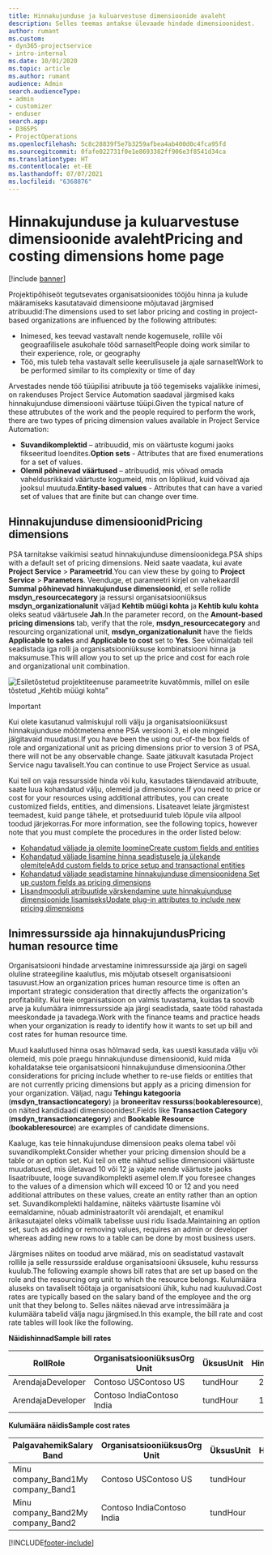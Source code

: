 ```yaml
---
title: Hinnakujunduse ja kuluarvestuse dimensioonide avaleht
description: Selles teemas antakse ülevaade hindade dimensioonidest.
author: rumant
ms.custom:
- dyn365-projectservice
- intro-internal
ms.date: 10/01/2020
ms.topic: article
ms.author: rumant
audience: Admin
search.audienceType:
- admin
- customizer
- enduser
search.app:
- D365PS
- ProjectOperations
ms.openlocfilehash: 5c8c28839f5e7b3259afbea4ab400d0c4fca95fd
ms.sourcegitcommit: 0fafe022731f0e1e8693382ff906e3f8541d34ca
ms.translationtype: HT
ms.contentlocale: et-EE
ms.lasthandoff: 07/07/2021
ms.locfileid: "6368876"
---
```

# <a name="pricing-and-costing-dimensions-home-page"></a><span data-ttu-id="f4aa5-103">Hinnakujunduse ja kuluarvestuse dimensioonide avaleht</span><span class="sxs-lookup"><span data-stu-id="f4aa5-103">Pricing and costing dimensions home page</span></span>

[!include [banner](../includes/psa-now-project-operations.md)]

<span data-ttu-id="f4aa5-104">Projektipõhiseöt tegutsevates organisatsioonides tööjõu hinna ja kulude määramiseks kasutatavaid dimensioone mõjutavad järgmised atribuudid:</span><span class="sxs-lookup"><span data-stu-id="f4aa5-104">The dimensions used to set labor pricing and costing in project-based organizations are influenced by the following attributes:</span></span>

- <span data-ttu-id="f4aa5-105">Inimesed, kes teevad vastavalt nende kogemusele, rollile või geograafilisele asukohale tööd sarnaselt</span><span class="sxs-lookup"><span data-stu-id="f4aa5-105">People doing work similar to their experience, role, or geography</span></span>
- <span data-ttu-id="f4aa5-106">Töö, mis tuleb teha vastavalt selle keerulisusele ja ajale sarnaselt</span><span class="sxs-lookup"><span data-stu-id="f4aa5-106">Work to be performed similar to its complexity or time of day</span></span>

<span data-ttu-id="f4aa5-107">Arvestades nende töö tüüpilisi atribuute ja töö tegemiseks vajalikke inimesi, on rakenduses Project Service Automation saadaval järgmised kaks hinnakujunduse dimensiooni väärtuse tüüpi.</span><span class="sxs-lookup"><span data-stu-id="f4aa5-107">Given the typical nature of these attrubutes of the work and the people required to perform the work, there are two types of pricing dimension values available in Project Service Automation:</span></span> 

- <span data-ttu-id="f4aa5-108">**Suvandikomplektid** – atribuudid, mis on väärtuste kogumi jaoks fikseeritud loendites.</span><span class="sxs-lookup"><span data-stu-id="f4aa5-108">**Option sets** - Attributes that are fixed enumerations for a set of values.</span></span>
- <span data-ttu-id="f4aa5-109">**Olemil põhinevad väärtused** – atribuudid, mis võivad omada vaheldusrikkaid väärtuste kogumeid, mis on lõplikud, kuid võivad aja jooksul muutuda.</span><span class="sxs-lookup"><span data-stu-id="f4aa5-109">**Entity-based values** - Attributes that can have a varied set of values that are finite but can change over time.</span></span>

## <a name="pricing-dimensions"></a><span data-ttu-id="f4aa5-110">Hinnakujunduse dimensioonid</span><span class="sxs-lookup"><span data-stu-id="f4aa5-110">Pricing dimensions</span></span>

<span data-ttu-id="f4aa5-111">PSA tarnitakse vaikimisi seatud hinnakujunduse dimensioonidega.</span><span class="sxs-lookup"><span data-stu-id="f4aa5-111">PSA ships with a default set of pricing dimensions.</span></span> <span data-ttu-id="f4aa5-112">Neid saate vaadata, kui avate **Project Service** > **Parameetrid**.</span><span class="sxs-lookup"><span data-stu-id="f4aa5-112">You can view these by going to **Project Service** > **Parameters**.</span></span> <span data-ttu-id="f4aa5-113">Veenduge, et parameetri kirjel on vahekaardil **Summal põhinevad hinnakujunduse dimensioonid**, et selle rollide **msdyn_resourcecategory** ja ressursi organisatsiooniüksus **msdyn_organizationalunit** väljad **Kehtib müügi kohta** ja **Kehtib kulu kohta** oleks seatud väärtusele **Jah**.</span><span class="sxs-lookup"><span data-stu-id="f4aa5-113">In the parameter record, on the **Amount-based pricing dimensions** tab, verify that the role, **msdyn_resourcecategory** and resourcing organizational unit, **msdyn_organizationalunit** have the fields **Applicable to sales** and **Applicable to cost** set to **Yes**.</span></span> <span data-ttu-id="f4aa5-114">See võimaldab teil seadistada iga rolli ja organisatsiooniüksuse kombinatsiooni hinna ja maksumuse.</span><span class="sxs-lookup"><span data-stu-id="f4aa5-114">This will allow you to set up the price and cost for each role and organizational unit combination.</span></span>

![Esiletõstetud projektiteenuse parameetrite kuvatõmmis, millel on esile tõstetud „Kehtib müügi kohta”](media/PS-OOB-parameters.png)

> [!IMPORTANT]
> <span data-ttu-id="f4aa5-116">Kui olete kasutanud valmiskujul rolli välju ja organisatsiooniüksust hinnakujunduse mõõtmetena enne PSA versiooni 3, ei ole mingeid jälgitavaid muudatusi.</span><span class="sxs-lookup"><span data-stu-id="f4aa5-116">If you have been the using out-of-the box fields of role and organizational unit as pricing dimensions prior to version 3 of PSA, there will not be any observable change.</span></span> <span data-ttu-id="f4aa5-117">Saate jätkuvalt kasutada Project Service nagu tavaliselt.</span><span class="sxs-lookup"><span data-stu-id="f4aa5-117">You can continue to use Project Service as usual.</span></span> 

<span data-ttu-id="f4aa5-118">Kui teil on vaja ressursside hinda või kulu, kasutades täiendavaid atribuute, saate luua kohandatud välju, olemeid ja dimensioone.</span><span class="sxs-lookup"><span data-stu-id="f4aa5-118">If you need to price or cost for your resources using additional attributes, you can create customized fields, entities, and dimensions.</span></span> <span data-ttu-id="f4aa5-119">Lisateavet leiate järgmistest teemadest, kuid pange tähele, et protseduurid tuleb lõpule viia allpool toodud järjekorras.</span><span class="sxs-lookup"><span data-stu-id="f4aa5-119">For more information, see the following topics, however note that you must complete the procedures in the order listed below:</span></span>

- [<span data-ttu-id="f4aa5-120">Kohandatud väljade ja olemite loomine</span><span class="sxs-lookup"><span data-stu-id="f4aa5-120">Create custom fields and entities</span></span>](create-custom-fields-entities.md)
- [<span data-ttu-id="f4aa5-121">Kohandatud väljade lisamine hinna seadistusele ja ülekande olemitele</span><span class="sxs-lookup"><span data-stu-id="f4aa5-121">Add custom fields to price setup and transactional entities</span></span>](field-references.md)
- [<span data-ttu-id="f4aa5-122">Kohandatud väljade seadistamine hinnakujunduse dimensioonidena </span><span class="sxs-lookup"><span data-stu-id="f4aa5-122">Set up custom fields as pricing dimensions</span></span>](set-up-pricing-dimensions.md)
- [<span data-ttu-id="f4aa5-123">Lisandmooduli atribuutide värskendamine uute hinnakujunduse dimensioonide lisamiseks</span><span class="sxs-lookup"><span data-stu-id="f4aa5-123">Update plug-in attributes to include new pricing dimensions</span></span>](update-plug-in-attributes.md)

## <a name="pricing-human-resource-time"></a><span data-ttu-id="f4aa5-124">Inimressursside aja hinnakujundus</span><span class="sxs-lookup"><span data-stu-id="f4aa5-124">Pricing human resource time</span></span>
<span data-ttu-id="f4aa5-125">Organisatsiooni hindade arvestamine inimressursside aja järgi on sageli oluline strateegiline kaalutlus, mis mõjutab otseselt organisatsiooni tasuvust.</span><span class="sxs-lookup"><span data-stu-id="f4aa5-125">How an organization prices human resource time is often an important strategic consideration that directly affects the organization's profitability.</span></span> <span data-ttu-id="f4aa5-126">Kui teie organisatsioon on valmis tuvastama, kuidas ta soovib arve ja kulumäära inimressursside aja järgi seadistada, saate tööd rahastada meeskondade ja tavadega.</span><span class="sxs-lookup"><span data-stu-id="f4aa5-126">Work with the finance teams and practice heads when your organization is ready to identify how it wants to set up bill and cost rates for human resource time.</span></span>

<span data-ttu-id="f4aa5-127">Muud kaalutlused hinna osas hõlmavad seda, kas uuesti kasutada välju või olemeid, mis pole praegu hinnakujunduse dimensioonid, kuid mida kohaldatakse teie organisatsiooni hinnakujunduse dimensioonina.</span><span class="sxs-lookup"><span data-stu-id="f4aa5-127">Other considerations for pricing include whether to re-use fields or entities that are not currently pricing dimensions but apply as a pricing dimension for your organization.</span></span> <span data-ttu-id="f4aa5-128">Väljad, nagu **Tehingu kategooria** (**msdyn_transactioncategory**) ja **broneeritav ressurss**(**bookableresource**), on näited kandidaadi dimensioonidest.</span><span class="sxs-lookup"><span data-stu-id="f4aa5-128">Fields like **Transaction Category** (**msdyn_transactioncategory**) and **Bookable Resource** (**bookableresource**) are examples of candidate dimensions.</span></span> 

<span data-ttu-id="f4aa5-129">Kaaluge, kas teie hinnakujunduse dimensioon peaks olema tabel või suvandikomplekt.</span><span class="sxs-lookup"><span data-stu-id="f4aa5-129">Consider whether your pricing dimension should be a table or an option set.</span></span> <span data-ttu-id="f4aa5-130">Kui teil on ette nähtud sellise dimensiooni väärtuste muudatused, mis ületavad 10 või 12 ja vajate nende väärtuste jaoks lisaatribuute, looge suvandikomplekti asemel olem.</span><span class="sxs-lookup"><span data-stu-id="f4aa5-130">If you foresee changes to the values of a dimension which will exceed 10 or 12 and you need additional attributes on these values, create an entity rather than an option set.</span></span> <span data-ttu-id="f4aa5-131">Suvandikomplekti haldamine, näiteks väärtuste lisamine või eemaldamine, nõuab administraatorilt või arendajalt, et enamikul ärikasutajatel oleks võimalik tabelisse uusi ridu lisada.</span><span class="sxs-lookup"><span data-stu-id="f4aa5-131">Maintaining an option set, such as adding or removing values, requires an admin or developer whereas adding new rows to a table can be done by most business users.</span></span>

<span data-ttu-id="f4aa5-132">Järgmises näites on toodud arve määrad, mis on seadistatud vastavalt rollile ja selle ressursside eralduse organisatsiooni üksusele, kuhu ressurss kuulub.</span><span class="sxs-lookup"><span data-stu-id="f4aa5-132">The following example shows bill rates that are set up based on the role and the resourcing org unit to which the resource belongs.</span></span> <span data-ttu-id="f4aa5-133">Kulumäära aluseks on tavaliselt töötaja ja organisatsiooni ühik, kuhu nad kuuluvad.</span><span class="sxs-lookup"><span data-stu-id="f4aa5-133">Cost rates are typically based on the salary band of the employee and the org unit that they belong to.</span></span> <span data-ttu-id="f4aa5-134">Selles näites näevad arve intressimäära ja kulumäära tabelid välja nagu järgmised.</span><span class="sxs-lookup"><span data-stu-id="f4aa5-134">In this example, the bill rate and cost rate tables will look like the following.</span></span>

<span data-ttu-id="f4aa5-135">**Näidishinnad**</span><span class="sxs-lookup"><span data-stu-id="f4aa5-135">**Sample bill rates**</span></span>

| <span data-ttu-id="f4aa5-136">Roll</span><span class="sxs-lookup"><span data-stu-id="f4aa5-136">Role</span></span>        | <span data-ttu-id="f4aa5-137">Organisatsiooniüksus</span><span class="sxs-lookup"><span data-stu-id="f4aa5-137">Org Unit</span></span>    |<span data-ttu-id="f4aa5-138">Üksus</span><span class="sxs-lookup"><span data-stu-id="f4aa5-138">Unit</span></span>      |<span data-ttu-id="f4aa5-139">Hind</span><span class="sxs-lookup"><span data-stu-id="f4aa5-139">Price</span></span>      |<span data-ttu-id="f4aa5-140">Valuuta</span><span class="sxs-lookup"><span data-stu-id="f4aa5-140">Currency</span></span>  |
| ------------|-------------|----------|----------:|----------|
| <span data-ttu-id="f4aa5-141">Arendaja</span><span class="sxs-lookup"><span data-stu-id="f4aa5-141">Developer</span></span>   | <span data-ttu-id="f4aa5-142">Contoso US</span><span class="sxs-lookup"><span data-stu-id="f4aa5-142">Contoso US</span></span>  |<span data-ttu-id="f4aa5-143">tund</span><span class="sxs-lookup"><span data-stu-id="f4aa5-143">Hour</span></span> | <span data-ttu-id="f4aa5-144">200</span><span class="sxs-lookup"><span data-stu-id="f4aa5-144">200</span></span>|<span data-ttu-id="f4aa5-145">USD</span><span class="sxs-lookup"><span data-stu-id="f4aa5-145">USD</span></span>     |
| <span data-ttu-id="f4aa5-146">Arendaja</span><span class="sxs-lookup"><span data-stu-id="f4aa5-146">Developer</span></span>   | <span data-ttu-id="f4aa5-147">Contoso India</span><span class="sxs-lookup"><span data-stu-id="f4aa5-147">Contoso India</span></span> |<span data-ttu-id="f4aa5-148">tund</span><span class="sxs-lookup"><span data-stu-id="f4aa5-148">Hour</span></span>|   <span data-ttu-id="f4aa5-149">112</span><span class="sxs-lookup"><span data-stu-id="f4aa5-149">112</span></span>|<span data-ttu-id="f4aa5-150">USD</span><span class="sxs-lookup"><span data-stu-id="f4aa5-150">USD</span></span>     |


<span data-ttu-id="f4aa5-151">**Kulumäära näidis**</span><span class="sxs-lookup"><span data-stu-id="f4aa5-151">**Sample cost rates**</span></span>

| <span data-ttu-id="f4aa5-152">Palgavahemik</span><span class="sxs-lookup"><span data-stu-id="f4aa5-152">Salary Band</span></span>     | <span data-ttu-id="f4aa5-153">Organisatsiooniüksus</span><span class="sxs-lookup"><span data-stu-id="f4aa5-153">Org Unit</span></span>    |<span data-ttu-id="f4aa5-154">Üksus</span><span class="sxs-lookup"><span data-stu-id="f4aa5-154">Unit</span></span>      |<span data-ttu-id="f4aa5-155">Hind</span><span class="sxs-lookup"><span data-stu-id="f4aa5-155">Price</span></span>      |<span data-ttu-id="f4aa5-156">Valuuta</span><span class="sxs-lookup"><span data-stu-id="f4aa5-156">Currency</span></span>  |
| ----------------|-------------|----------|----------:|----------|
| <span data-ttu-id="f4aa5-157">Minu company_Band1</span><span class="sxs-lookup"><span data-stu-id="f4aa5-157">My company_Band1</span></span> | <span data-ttu-id="f4aa5-158">Contoso US</span><span class="sxs-lookup"><span data-stu-id="f4aa5-158">Contoso US</span></span>  |<span data-ttu-id="f4aa5-159">tund</span><span class="sxs-lookup"><span data-stu-id="f4aa5-159">Hour</span></span> | <span data-ttu-id="f4aa5-160">145</span><span class="sxs-lookup"><span data-stu-id="f4aa5-160">145</span></span>|<span data-ttu-id="f4aa5-161">USD</span><span class="sxs-lookup"><span data-stu-id="f4aa5-161">USD</span></span>     |
| <span data-ttu-id="f4aa5-162">Minu company_Band2</span><span class="sxs-lookup"><span data-stu-id="f4aa5-162">My company_Band2</span></span> | <span data-ttu-id="f4aa5-163">Contoso India</span><span class="sxs-lookup"><span data-stu-id="f4aa5-163">Contoso India</span></span> |<span data-ttu-id="f4aa5-164">tund</span><span class="sxs-lookup"><span data-stu-id="f4aa5-164">Hour</span></span>|   <span data-ttu-id="f4aa5-165">67</span><span class="sxs-lookup"><span data-stu-id="f4aa5-165">67</span></span>|<span data-ttu-id="f4aa5-166">USD</span><span class="sxs-lookup"><span data-stu-id="f4aa5-166">USD</span></span>     |


[!INCLUDE[footer-include](../includes/footer-banner.md)]